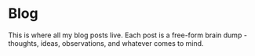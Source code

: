 # Blog

This is where all my blog posts live. Each post is a free-form brain dump - thoughts, ideas, observations, and whatever comes to mind.